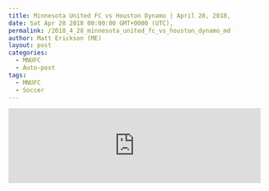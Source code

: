 ```yaml
---
title: Minnesota United FC vs Houston Dynamo | April 28, 2018,
date: Sat Apr 28 2018 00:00:00 GMT+0000 (UTC),
permalink: /2018_4_28_minnesota_united_fc_vs_houston_dynamo_md 
author: Matt Erickson (ME)
layout: post
categories:
  - MNUFC
  - Auto-post
tags:
  - MNUFC
  - Soccer
---
```

<div class='soccer-video-wrapper'>
<iframe class='soccer-video' width='100%' height='auto' frameborder='0' allowfullscreen src="https://www.mnufc.com/iframe-video?brightcove_id=5777969952001&brightcove_player_id=default&brightcove_account_id=5534894110001"></iframe>
</div>